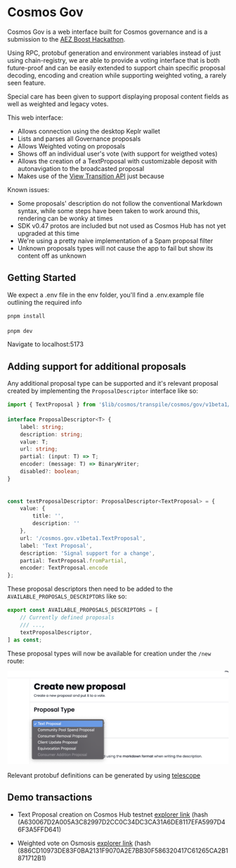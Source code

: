 # Cosmos Gov
Cosmos Gov is a web interface built for Cosmos governance and is a submission to the [AEZ Boost Hackathon](https://dorahacks.io/hackathon/aez-boost/detail).

Using RPC, protobuf generation and environment variables instead of just using chain-registry, we are able to provide a voting interface that is both future-proof and can be easily extended to support chain specific proposal decoding, encoding and creation while supporting weighted voting, a rarely seen feature.


Special care has been given to support displaying proposal content fields as well as weighted and legacy votes.


This web interface:
- Allows connection using the desktop Keplr wallet
- Lists and parses all Governance proposals
- Allows Weighted voting on proposals
- Shows off an individual user's vote (with support for weigthed votes)
- Allows the creation of a TextProposal with customizable deposit with autonavigation to the broadcasted proposal
- Makes use of the [View Transition API](https://developer.mozilla.org/en-US/docs/Web/API/View_Transitions_API) just because

Known issues:
- Some proposals' description do not follow the conventional Markdown syntax, while some steps have been taken to work around this, rendering can be wonky at times
- SDK v0.47 protos are included but not used as Cosmos Hub has not yet upgraded at this time
- We're using a pretty naive implementation of a Spam proposal filter 
- Unknown proposals types will not cause the app to fail but show its content off as unknown

## Getting Started
We expect a .env file in the env folder, you'll find a .env.example file outlining the required info

```bash
pnpm install

pnpm dev
```

Navigate to localhost:5173 

## Adding support for additional proposals

Any additional proposal type can be supported and it's relevant proposal created by implementing the  ```ProposalDescriptor``` interface like so:

```ts
import { TextProposal } from '$lib/cosmos/transpile/cosmos/gov/v1beta1/gov';

interface ProposalDescriptor<T> {
	label: string;
	description: string;
	value: T;
	url: string;
	partial: (input: T) => T;
	encoder: (message: T) => BinaryWriter;
	disabled?: boolean;
}


const textProposalDescriptor: ProposalDescriptor<TextProposal> = {
	value: {
		title: '',
		description: ''
	},
	url: '/cosmos.gov.v1beta1.TextProposal',
	label: 'Text Proposal',
	description: 'Signal support for a change',
	partial: TextProposal.fromPartial,
	encoder: TextProposal.encode
};
```
These proposal descriptors then need to be added to the ```AVAILABLE_PROPOSALS_DESCRIPTORS``` like so:

```ts
export const AVAILABLE_PROPOSALS_DESCRIPTORS = [
	// Currently defined proposals
    /// ...,
	textProposalDescriptor,
] as const;
```

These proposal types will now be available for creation under the ```/new``` route:

![Available proposal types](./docs/proposal_type_listing.png)

Relevant protobuf definitions can be generated by using [telescope](https://github.com/cosmology-tech/telescope)

## Demo transactions
- Text Proposal creation on Cosmos Hub testnet [explorer link](https://testnet.mintscan.io/cosmoshub-testnet/txs/A630067D2A005A3C82997D2CC0C34DC3CA31A6DE8117EFA5997D46F3A5FFD641) (hash (A630067D2A005A3C82997D2CC0C34DC3CA31A6DE8117EFA5997D46F3A5FFD641)


- Weighted vote on Osmosis [explorer link](https://www.mintscan.io/osmosis/transactions/886CD10973DE83F0BA2131F9070A2E7BB30F586320417C61265CA2B1871712B1) (hash (886CD10973DE83F0BA2131F9070A2E7BB30F586320417C61265CA2B1871712B1)
